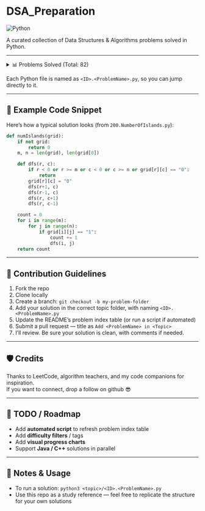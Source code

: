 # DSA_Preparation  

![Python](https://img.shields.io/badge/language-Python-blue)

A curated collection of Data Structures & Algorithms problems solved in Python.  

---

<!-- PROBLEM_TABLE_START -->
<details>
<summary>📊 Problems Solved (Total: 82)</summary>

| # | Problem | Link / File |
|---|---------|-------------|
| 1 | TwoSum | [Code](TopSWE/1.TwoSum.py) |
| 2 | AddTwoNumbers | [Code](TopSWE/2.AddTwoNumbers.py) |
| 3 | LongestSubstringWithoutRepeatingCharacters | [Code](TopSWE/3.LongestSubstringWithoutRepeatingCharacters.py) |
| 12 | IntegertoRoman | [Code](TopSWE/12.IntegertoRoman.py) |
| 13 | RomantoInteger | [Code](TopSWE/13.RomantoInteger.py) |
| 14 | LongestCommonPrefix | [Code](TopSWE/14.LongestCommonPrefix.py) |
| 15 | ThreeSum | [Code](TopSWE/15.ThreeSum.py) |
| 20 | ValidParentheses | [Code](TopSWE/20.ValidParentheses.py) |
| 21 | MergeTwoSortedLists | [Code](TopSWE/21.MergeTwoSortedLists.py) |
| 27 | RemoveElement | [Code](TopSWE/27.RemoveElement.py) |
| 28 | NeedleHaystack | [Code](TopSWE/28.NeedleHaystack.py) |
| 30 | SubstringwithConcatenationofAllWords | [Code](TopSWE/30.SubstringwithConcatenationofAllWords.py) |
| 36 | ValidSudoku | [Code](TopSWE/36.ValidSudoku.py) |
| 42 | TrappingRainWater | [Code](TopSWE/42.TrappingRainWater.py) |
| 45 | JumpGame2 | [Code](TopSWE/45.JumpGame2.py) |
| 48 | RotateImage | [Code](TopSWE/48.RotateImage.py) |
| 49 | GroupAnagrams | [Code](TopSWE/49.GroupAnagrams.py) |
| 54 | SpiralMatrix | [Code](TopSWE/54.SpiralMatrix.py) |
| 55 | JumpGame | [Code](TopSWE/55.JumpGame.py) |
| 56 | MergeIntervals | [Code](TopSWE/56.MergeIntervals.py) |
| 57 | InsertInterval | [Code](TopSWE/57.InsertInterval.py) |
| 58 | LengthofLastWord | [Code](TopSWE/58.LengthofLastWord.py) |
| 68 | TextJustification | [Code](TopSWE/68.TextJustification.py) |
| 71 | SimplifyPath | [Code](TopSWE/71.SimplifyPath.py) |
| 73 | SetMatrixZeroes | [Code](TopSWE/73.SetMatrixZeroes.py) |
| 76 | MinimumWindowSubstring | [Code](TopSWE/76.MinimumWindowSubstring.py) |
| 80 | RemoveDuplicates2 | [Code](TopSWE/80.RemoveDuplicates2.py) |
| 88 | MergeSortedArray | [Code](TopSWE/88.MergeSortedArray.py) |
| 92 | ReverseLinkedListII | [Code](TopSWE/92.ReverseLinkedListII.py) |
| 98 | ValidateBinarySearchTree | [Code](TopSWE/98.ValidateBinarySearchTree.py) |
| 100 | SameTree | [Code](TopSWE/100.SameTree.py) |
| 102 | BinaryTreeLevelOrderTraversal | [Code](TopSWE/102.BinaryTreeLevelOrderTraversal.py) |
| 103 | BinaryTreeZigzagLevelOrderTraversal | [Code](TopSWE/103.BinaryTreeZigzagLevelOrderTraversal.py) |
| 104 | MaximumDepthofBinaryTree | [Code](TopSWE/104.MaximumDepthofBinaryTree.py) |
| 105 | ConstructBinaryTreefromPreorderandInorderTraversal | [Code](TopSWE/105.ConstructBinaryTreefromPreorderandInorderTraversal.py) |
| 106 | ConstructBinaryTreefrmInorderandPostorderTraversal | [Code](TopSWE/106.ConstructBinaryTreefrmInorderandPostorderTraversal.py) |
| 114 | FlattenBinaryTreetoLinkedList | [Code](TopSWE/114.FlattenBinaryTreetoLinkedList.py) |
| 117 | PopulatingNextRightPointersinEachNodeII | [Code](TopSWE/117.PopulatingNextRightPointersinEachNodeII.py) |
| 121 | BuyandSellStock | [Code](TopSWE/121.BuyandSellStock.py) |
| 122 | BuyandSellStock2 | [Code](TopSWE/122.BuyandSellStock2.py) |
| 124 | BinaryTreeMaximumPathSum | [Code](TopSWE/124.BinaryTreeMaximumPathSum.py) |
| 125 | ValidPalindrome | [Code](TopSWE/125.ValidPalindrome.py) |
| 128 | LongestConsecutiveSequence | [Code](TopSWE/128.LongestConsecutiveSequence.py) |
| 129 | SumRoottoLeafNumbers | [Code](TopSWE/129.SumRoottoLeafNumbers.py) |
| 130 | SurroundedRegions | [Code](TopSWE/130.SurroundedRegions.py) |
| 133 | CloneGraph | [Code](TopSWE/133.CloneGraph.py) |
| 134 | GasStation | [Code](TopSWE/134.GasStation.py) |
| 135 | Candy | [Code](TopSWE/135.Candy.py) |
| 138 | CopyListwithRandomPointer | [Code](TopSWE/138.CopyListwithRandomPointer.py) |
| 141 | LinkedListCycle | [Code](TopSWE/141.LinkedListCycle.py) |
| 150 | EvaluateReversePolishNotation | [Code](TopSWE/150.EvaluateReversePolishNotation.py) |
| 151 | ReverseWordsinaString | [Code](TopSWE/151.ReverseWordsinaString.py) |
| 155 | MinStack | [Code](TopSWE/155.MinStack.py) |
| 167 | TwoSum2 | [Code](TopSWE/167.TwoSum2.py) |
| 169 | MajorityElement | [Code](TopSWE/169.MajorityElement.py) |
| 173 | BinarySearchTreeIterator | [Code](TopSWE/173.BinarySearchTreeIterator.py) |
| 189 | RotateArray | [Code](TopSWE/189.RotateArray.py) |
| 199 | BinaryTreeRightSideView | [Code](TopSWE/199.BinaryTreeRightSideView.py) |
| 200 | NumberofIslands | [Code](TopSWE/200.NumberofIslands.py) |
| 202 | HappyNumber | [Code](TopSWE/202.HappyNumber.py) |
| 206 | ReverseLinkedList | [Code](TopSWE/206.ReverseLinkedList.py) |
| 207 | CourseSchedule | [Code](TopSWE/207.CourseSchedule.py) |
| 209 | MinimumSizeSubarraySum | [Code](TopSWE/209.MinimumSizeSubarraySum.py) |
| 219 | ContainsDuplicateII | [Code](TopSWE/219.ContainsDuplicateII.py) |
| 222 | CountCompleteTreeNodes | [Code](TopSWE/222.CountCompleteTreeNodes.py) |
| 224 | BasicCalculator | [Code](TopSWE/224.BasicCalculator.py) |
| 226 | InvertBinaryTree | [Code](TopSWE/226.InvertBinaryTree.py) |
| 228 | SummaryRanges | [Code](TopSWE/228.SummaryRanges.py) |
| 230 | KthSmallestElementinaBST | [Code](TopSWE/230.KthSmallestElementinaBST.py) |
| 238 | ProductofArrayExceptSelf | [Code](TopSWE/238.ProductofArrayExceptSelf.py) |
| 242 | ValidAnagram | [Code](TopSWE/242.ValidAnagram.py) |
| 274 | H-Index | [Code](TopSWE/274.H-Index.py) |
| 289 | GameofLife | [Code](TopSWE/289.GameofLife.py) |
| 290 | WordPattern | [Code](TopSWE/290.WordPattern.py) |
| 316 | RemoveDuplicateLetters | [Code](TopSWE/316.RemoveDuplicateLetters.py) |
| 380 | InsertDeleteGetRandomO(1) | [Code](TopSWE/380.InsertDeleteGetRandomO(1).py) |
| 392 | IsSubsequence | [Code](TopSWE/392.IsSubsequence.py) |
| 399 | EvaluateDivision | [Code](TopSWE/399.EvaluateDivision.py) |
| 412 | FizzBuzz | [Code](TopSWE/412.FizzBuzz.py) |
| 530 | MinimumAbsoluteDifferenceinBST | [Code](TopSWE/530.MinimumAbsoluteDifferenceinBST.py) |
| 637 | AverageofLevelsinBinaryTree | [Code](TopSWE/637.AverageofLevelsinBinaryTree.py) |
| 3226 | MinimumNumberGame | [Code](TopSWE/3226.MinimumNumberGame.py) |

</details>
<!-- PROBLEM_TABLE_END -->






Each Python file is named as `<ID>.<ProblemName>.py`, so you can jump directly to it.

---

## 🧩 Example Code Snippet

Here’s how a typical solution looks (from `200.NumberOfIslands.py`):

```python
def numIslands(grid):
    if not grid:
        return 0
    m, n = len(grid), len(grid[0])

    def dfs(r, c):
        if r < 0 or r >= m or c < 0 or c >= n or grid[r][c] == "0":
            return
        grid[r][c] = "0"
        dfs(r+1, c)
        dfs(r-1, c)
        dfs(r, c+1)
        dfs(r, c-1)

    count = 0
    for i in range(m):
        for j in range(n):
            if grid[i][j] == "1":
                count += 1
                dfs(i, j)
    return count
```  

---

## 🤝 Contribution Guidelines

1. Fork the repo  
2. Clone locally  
3. Create a branch: `git checkout -b my-problem-folder`  
4. Add your solution in the correct topic folder, with naming `<ID>.<ProblemName>.py`  
5. Update the README’s problem index table (or run a script if automated)  
6. Submit a pull request — title as `Add <ProblemName> in <Topic>`  
7. I’ll review. Be sure your solution is clean, with comments if needed.

---

## 🛡 Credits

Thanks to LeetCode, algorithm teachers, and my code companions for inspiration.  
If you want to connect, drop a follow on github 😎

---

## 🌱 TODO / Roadmap

- Add **automated script** to refresh problem index table  
- Add **difficulty filters** / tags  
- Add **visual progress charts**  
- Support **Java / C++** solutions in parallel  

---

## 📝 Notes & Usage

- To run a solution: `python3 <topic>/<ID>.<ProblemName>.py`  
- Use this repo as a study reference — feel free to replicate the structure for your own solutions
